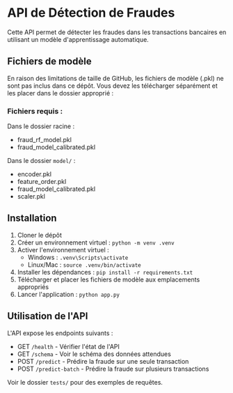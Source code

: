 # API de Détection de Fraudes

Cette API permet de détecter les fraudes dans les transactions bancaires en utilisant un modèle d'apprentissage automatique.

## Fichiers de modèle

En raison des limitations de taille de GitHub, les fichiers de modèle (.pkl) ne sont pas inclus dans ce dépôt. Vous devez les télécharger séparément et les placer dans le dossier approprié :

### Fichiers requis :

Dans le dossier racine :
- fraud_rf_model.pkl
- fraud_model_calibrated.pkl

Dans le dossier `model/` :
- encoder.pkl
- feature_order.pkl
- fraud_model_calibrated.pkl
- scaler.pkl

## Installation

1. Cloner le dépôt
2. Créer un environnement virtuel : `python -m venv .venv`
3. Activer l'environnement virtuel :
   - Windows : `.venv\Scripts\activate`
   - Linux/Mac : `source .venv/bin/activate`
4. Installer les dépendances : `pip install -r requirements.txt`
5. Télécharger et placer les fichiers de modèle aux emplacements appropriés
6. Lancer l'application : `python app.py`

## Utilisation de l'API

L'API expose les endpoints suivants :

- GET `/health` - Vérifier l'état de l'API
- GET `/schema` - Voir le schéma des données attendues
- POST `/predict` - Prédire la fraude sur une seule transaction
- POST `/predict-batch` - Prédire la fraude sur plusieurs transactions

Voir le dossier `tests/` pour des exemples de requêtes.
